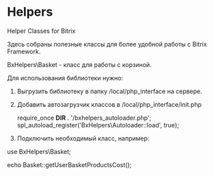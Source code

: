 # Helpers
Helper Classes for Bitrix

Здесь собраны полезные классы для более удобной работы с Bitrix Framework.

BxHelpers\Basket - класс для работы с корзиной.

Для использования библиотеки нужно:

1. Выгрузить библиотеку в папку /local/php_interface на сервере.
2. Добавить автозагрузчик классов в /local/php_interface/init.php

	require_once __DIR__ . '/bxhelpers_autoloader.php';
	spl_autoload_register('BxHelpers\Autoloader::load', true);

3. Подключить необходимый класс, например:

use BxHelpers\Basket;

echo Basket::getUserBasketProductsCost();

